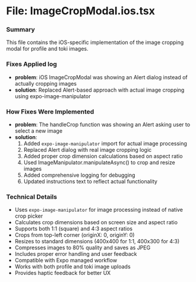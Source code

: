 # File: ImageCropModal.ios.tsx

### Summary
This file contains the iOS-specific implementation of the image cropping modal for profile and toki images.

### Fixes Applied log
- **problem**: iOS ImageCropModal was showing an Alert dialog instead of actually cropping images
- **solution**: Replaced Alert-based approach with actual image cropping using expo-image-manipulator

### How Fixes Were Implemented
- **problem**: The handleCrop function was showing an Alert asking user to select a new image
- **solution**:
  1. Added `expo-image-manipulator` import for actual image processing
  2. Replaced Alert dialog with real image cropping logic
  3. Added proper crop dimension calculations based on aspect ratio
  4. Used ImageManipulator.manipulateAsync() to crop and resize images
  5. Added comprehensive logging for debugging
  6. Updated instructions text to reflect actual functionality

### Technical Details
- Uses `expo-image-manipulator` for image processing instead of native crop picker
- Calculates crop dimensions based on screen size and aspect ratio
- Supports both 1:1 (square) and 4:3 aspect ratios
- Crops from top-left corner (originX: 0, originY: 0)
- Resizes to standard dimensions (400x400 for 1:1, 400x300 for 4:3)
- Compresses images to 80% quality and saves as JPEG
- Includes proper error handling and user feedback
- Compatible with Expo managed workflow
- Works with both profile and toki image uploads
- Provides haptic feedback for better UX